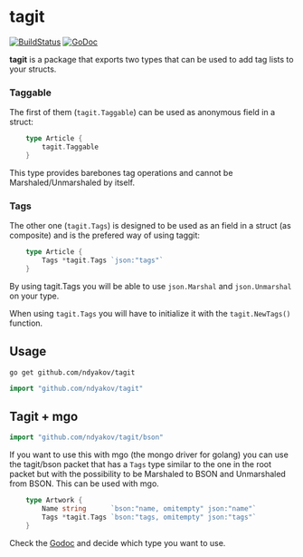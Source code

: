 # tagit

[![BuildStatus](https://travis-ci.org/ndyakov/tagit.png)](https://travis-ci.org/ndyakov/tagit)
[![GoDoc](https://godoc.org/github.com/ndyakov/tagit?status.png)](https://godoc.org/github.com/ndyakov/tagit)

__tagit__ is a package that exports two types
that can be used to add tag lists to your structs.

### Taggable

The first of them (`tagit.Taggable`) can be used as anonymous field
in a struct:

```go
	type Article {
		tagit.Taggable
	}
```
This type provides barebones tag operations and cannot be Marshaled/Unmarshaled by itself.

### Tags

The other one (`tagit.Tags`) is designed to be used as an field in
a struct (as composite) and is the prefered way of using taggit:

```go
	type Article {
		Tags *tagit.Tags `json:"tags"`
	}
```

By using tagit.Tags you will be able to use `json.Marshal` and `json.Unmarshal`
on your type.

When using `tagit.Tags` you will have to initialize it with the `tagit.NewTags()` function.

## Usage

```
go get github.com/ndyakov/tagit
```

```go
import "github.com/ndyakov/tagit"
```

## Tagit + mgo

```go
import "github.com/ndyakov/tagit/bson"
```

If you want to use this with mgo (the mongo driver for golang) you can use the tagit/bson packet
that has a `Tags` type similar to the one in the root packet but with the possibility to be
Marshaled to BSON and Unmarshaled from BSON. This can be used with mgo.

```go
	type Artwork {
		Name string      `bson:"name, omitempty" json:"name"`
		Tags *tagit.Tags `bson:"tags, omitempty" json:"tags"`
	}

```

Check the [Godoc](https://godoc.org/github.com/ndyakov/tagit) and decide which type you want to use.
